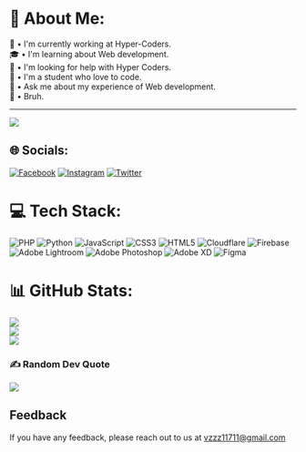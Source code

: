 # 💫 About Me:
🔭 • I'm currently working at Hyper-Coders.<br>🎓 • I'm learning about Web development.<br>📣 • I'm looking for help with Hyper Coders.<br>🎒 • I'm a student who love to code.<br>🍁 • Ask me about my experience of Web development.<br>🌱 • Bruh. 

---
[![](https://visitcount.itsvg.in/api?id=Neiro-xero&icon=8&color=12)](https://visitcount.itsvg.in)
## 🌐 Socials:
[![Facebook](https://img.shields.io/badge/Facebook-%231877F2.svg?logo=Facebook&logoColor=white)](https://facebook.com/https://www.facebook.com/Neiro.xero) [![Instagram](https://img.shields.io/badge/Instagram-%23E4405F.svg?logo=Instagram&logoColor=white)](https://instagram.com/https://www.instagram.com/neiro.xero/) [![Twitter](https://img.shields.io/badge/Twitter-%231DA1F2.svg?logo=Twitter&logoColor=white)](https://twitter.com/Neiro_xero) 

# 💻 Tech Stack:
![PHP](https://img.shields.io/badge/php-%23777BB4.svg?style=flat&logo=php&logoColor=white) ![Python](https://img.shields.io/badge/python-3670A0?style=flat&logo=python&logoColor=ffdd54) ![JavaScript](https://img.shields.io/badge/javascript-%23323330.svg?style=flat&logo=javascript&logoColor=%23F7DF1E) ![CSS3](https://img.shields.io/badge/css3-%231572B6.svg?style=flat&logo=css3&logoColor=white) ![HTML5](https://img.shields.io/badge/html5-%23E34F26.svg?style=flat&logo=html5&logoColor=white) ![Cloudflare](https://img.shields.io/badge/Cloudflare-F38020?style=flat&logo=Cloudflare&logoColor=white) ![Firebase](https://img.shields.io/badge/firebase-%23039BE5.svg?style=flat&logo=firebase) ![Adobe Lightroom](https://img.shields.io/badge/Adobe%20Lightroom-31A8FF.svg?style=flat&logo=Adobe%20Lightroom&logoColor=white) ![Adobe Photoshop](https://img.shields.io/badge/adobephotoshop-%2331A8FF.svg?style=flat&logo=adobephotoshop&logoColor=white) ![Adobe XD](https://img.shields.io/badge/Adobe%20XD-470137?style=flat&logo=Adobe%20XD&logoColor=#FF61F6) 	![Figma](https://img.shields.io/badge/figma-%23F24E1E.svg?style=flat&logo=figma&logoColor=white)
# 📊 GitHub Stats:
![](https://github-readme-stats.vercel.app/api?username=Neiro-xero&theme=radical&hide_border=true&include_all_commits=true&count_private=true)<br/>
![](https://github-readme-streak-stats.herokuapp.com/?user=Neiro-xero&theme=radical&hide_border=true)<br/>
![](https://github-readme-stats.vercel.app/api/top-langs/?username=Neiro-xero&theme=radical&hide_border=true&include_all_commits=true&count_private=true&layout=compact)

### ✍️ Random Dev Quote
![](https://quotes-github-readme.vercel.app/api?type=vetical&theme=merko)

## Feedback

If you have any feedback, please reach out to us at vzzz11711@gmail.com
